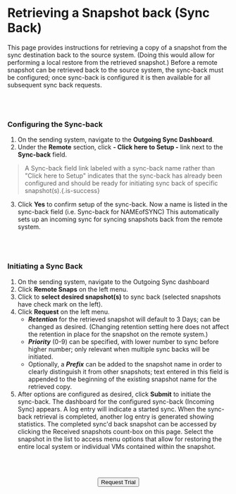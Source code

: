 

# Retrieving a Snapshot back (Sync Back)

This page provides instructions for retrieving a copy of a snapshot from the sync destination back to the source system. (Doing this would allow for performing a local restore from the retrieved snapshot.)  Before a remote snapshot can be retrieved back to the source system, the sync-back must be configured; once sync-back is configured it is then available for all subsequent sync back requests.

<br>
<br>


### Configuring the Sync-back

1.  On the sending system, navigate to the **Outgoing Sync Dashboard**.
2.  Under the **Remote** section, click **\- Click here to Setup -** link next to the **Sync-back** field.

> A Sync-back field link labeled with a sync-back name rather than "Click here to Setup" indicates that the sync-back has already been configured and should be ready for initiating sync back of specific snapshot(s).{.is-success}
3.  Click **Yes** to confirm setup of the sync-back. 
Now a name is listed in the sync-back field (i.e. Sync-back for NAMEofSYNC) This automatically sets up an incoming sync for syncing snapshots back from the remote system.

<br>
<br>


### Initiating a Sync Back

1.  On the sending system, navigate to the Outgoing Sync dashboard
2.  Click **Remote Snaps** on the left menu.
3.  Click to **select desired snapshot(s)** to sync back (selected snapshots have check mark on the left).
4.  Click **Request** on the left menu.
    -   ***Retention*** for the retrieved snapshot will default to 3 Days; can be changed as desired. (Changing retention setting here does not affect the retention in place for the snapshot on the remote system.)
    -   ***Priority*** (0-9) can be specified, with lower number to sync before higher number; only relevant when multiple sync backs will be initiated.
    -   Optionally, a ***Prefix*** can be added to the snapshot name in order to clearly distinguish it from other snapshots; text entered in this field is appended to the beginning of the existing snapshot name for the retrieved copy.
5.  After options are configured as desired, click **Submit** to initiate the sync-back.
The dashboard for the configured sync-back (Incoming Sync) appears. A log entry will indicate a started sync. When the sync-back retrieval is completed, another log entry is generated showing statistics. The completed sync'd back snapshot can be accessed by clicking the Received snapshots count-box on this page. Select the snapshot in the list to access menu options that allow for restoring the entire local system or individual VMs contained within the snapshot.

<br>   



<br>

<div style="text-align:center; margin-bottom:5px">

  <a href="https://www.verge.io/test-drive#Demo-Section"><button class="button-cta">Request Trial</button></a>
</div>